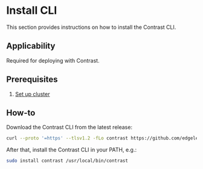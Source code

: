 # Install CLI

This section provides instructions on how to install the Contrast CLI.

## Applicability

Required for deploying with Contrast.

## Prerequisites

1. [Set up cluster](./cluster-setup/aks.md)

## How-to

Download the Contrast CLI from the latest release:

```bash
curl --proto '=https' --tlsv1.2 -fLo contrast https://github.com/edgelesssys/contrast/releases/download/v1.12.2/contrast
```

After that, install the Contrast CLI in your PATH, e.g.:

```bash
sudo install contrast /usr/local/bin/contrast
```
